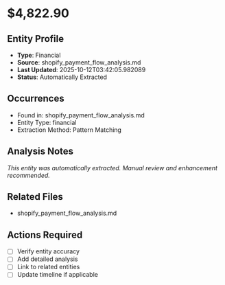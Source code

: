 # $4,822.90

## Entity Profile
- **Type**: Financial
- **Source**: shopify_payment_flow_analysis.md
- **Last Updated**: 2025-10-12T03:42:05.982089
- **Status**: Automatically Extracted

## Occurrences
- Found in: shopify_payment_flow_analysis.md
- Entity Type: financial
- Extraction Method: Pattern Matching

## Analysis Notes
*This entity was automatically extracted. Manual review and enhancement recommended.*

## Related Files
- shopify_payment_flow_analysis.md

## Actions Required
- [ ] Verify entity accuracy
- [ ] Add detailed analysis
- [ ] Link to related entities
- [ ] Update timeline if applicable
